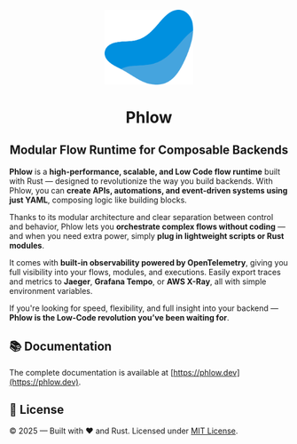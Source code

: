 <p align="center">
  <img src="./docs/static/img/logo.svg" alt="Phlow logo" width="160"/>
  <h1 align="center">Phlow</h1>
</p>

<h2 align="center">Modular Flow Runtime for Composable Backends</h2>

**Phlow** is a **high-performance, scalable, and Low Code flow runtime** built with Rust — designed to revolutionize the way you build backends. With Phlow, you can **create APIs, automations, and event-driven systems using just YAML**, composing logic like building blocks.

Thanks to its modular architecture and clear separation between control and behavior, Phlow lets you **orchestrate complex flows without coding** — and when you need extra power, simply **plug in lightweight scripts or Rust modules**.

It comes with **built-in observability powered by OpenTelemetry**, giving you full visibility into your flows, modules, and executions. Easily export traces and metrics to **Jaeger**, **Grafana Tempo**, or **AWS X-Ray**, all with simple environment variables.

If you're looking for speed, flexibility, and full insight into your backend — **Phlow is the Low-Code revolution you’ve been waiting for**.

## 📚 Documentation

The complete documentation is available at [https://phlow.dev](https://phlow.dev).

## 📜 License

© 2025 — Built with ❤️ and Rust. Licensed under [MIT License](License).



